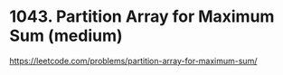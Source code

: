 # 1043. Partition Array for Maximum Sum (medium)

https://leetcode.com/problems/partition-array-for-maximum-sum/
